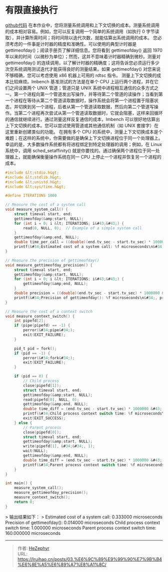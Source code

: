 # 有限直接执行

[github代码](https://github.com/unique-pure/ostep/blob/main/Virtualization/03.Mechanism%3A%20Limited%20Direct%20Execution/README.md)
在本作业中，您将测量系统调用和上下文切换的成本。测量系统调用的成本相对容易。例如，您可以反复调用一个简单的系统调用（如执行 0 字节读取），并计算所需时间；将时间除以迭代次数，就能估算出系统调用的成本。
您必须考虑的一件事是计时器的精度和准确性。可以使用的典型计时器是 gettimeofday()；阅读手册页了解详细信息。您将看到 gettimeofday() 返回 1970 年以来的时间（以微秒为单位）；然而，这并不意味着计时器精确到微秒。测量对 gettimeofday() 的连续调用，以了解计时器的精确度；这将告诉您必须运行多少次空系统调用测试迭代才能获得良好的测量结果。如果 gettimeofday() 对您来说不够精确，您可以考虑使用 x86 机器上可用的 rdtsc 指令。
测量上下文切换的成本比较麻烦。lmbench 基准测试的方法是在单个 CPU 上运行两个进程，并在它们之间设置两个 UNIX 管道；管道只是 UNIX 系统中进程相互通信的众多方式之一。第一个进程向第一个管道发出写操作，并等待第二个管道的读操作；当看到第一个进程在等待从第二个管道读取数据时，操作系统会将第一个进程置于阻塞状态，并切换到另一个进程，后者从第一个管道读取数据，然后向第二个管道写操作。当第二个进程再次尝试从第一个管道读取数据时，它就会阻塞，这样来回循环的通信就继续进行。通过测量这样反复通信的成本，lmbench 可以很好地估算出上下文切换的成本。您可以尝试使用管道或其他通信机制（如 UNIX 套接字）在这里重新创建类似的功能。
在拥有多个 CPU 的系统中，测量上下文切换成本是个难题；在这样的系统中，你需要做的是确保上下文切换进程位于同一个处理器上。幸运的是，大多数操作系统都有将进程绑定到特定处理器的调用；例如，在 Linux 系统中，调用 sched_setaffinity() 就是你要找的。通过确保两个进程位于同一处理器上，就能确保衡量操作系统在同一 CPU 上停止一个进程并恢复另一个进程的成本。
```c
#include &lt;stdio.h&gt;
#include &lt;stdlib.h&gt;
#include &lt;unistd.h&gt;
#include &lt;sys/time.h&gt;

#define ITERATIONS 1000

// Measure the cost of a system call
void measure_system_call() {
    struct timeval start, end;
    gettimeofday(&amp;start, NULL);
    for (int i = 0; i &lt; ITERATIONS; i&#43;&#43;) {
        read(0, NULL, 0);  // Example of a simple system call
    }
    gettimeofday(&amp;end, NULL);
    double time_per_call = ((double)(end.tv_sec - start.tv_sec) * 1000000 &#43; (end.tv_usec - start.tv_usec)) / ITERATIONS;
    printf(&#34;Estimated cost of a system call: %f microseconds\n&#34;, time_per_call);
}

// Measure the precision of gettimeofday()
void measure_gettimeofday_precision() {
    struct timeval start, end;
    gettimeofday(&amp;start, NULL);
    for (int i = 0; i &lt; ITERATIONS; i&#43;&#43;) {
        gettimeofday(&amp;end, NULL);
    }
    double precision = ((double)(end.tv_sec - start.tv_sec) * 1000000 &#43; (end.tv_usec - start.tv_usec)) / ITERATIONS;
    printf(&#34;Precision of gettimeofday(): %f microseconds\n&#34;, precision);
}

// Measure the cost of a context switch
void measure_context_switch() {
    int pipefd[2];
    if (pipe(pipefd) == -1) {
        perror(&#34;pipe&#34;);
        exit(EXIT_FAILURE);
    }

    pid_t pid = fork();
    if (pid == -1) {
        perror(&#34;fork&#34;);
        exit(EXIT_FAILURE);
    }

    if (pid == 0) {
        // Child process
        close(pipefd[1]);
        struct timeval start, end;
        gettimeofday(&amp;start, NULL);
        read(pipefd[0], NULL, 0);
        gettimeofday(&amp;end, NULL);
        double time_diff = (end.tv_sec - start.tv_sec) * 1000000 &#43; (end.tv_usec - start.tv_usec);
        printf(&#34;Child process context switch time: %f microseconds\n&#34;, time_diff);
        exit(EXIT_SUCCESS);
    } else {
        // Parent process
        close(pipefd[0]);
        struct timeval start, end;
        gettimeofday(&amp;start, NULL);
        write(pipefd[1], &#34;&#34;, 1);
        wait(NULL);
        gettimeofday(&amp;end, NULL);
        double time_diff = (end.tv_sec - start.tv_sec) * 1000000 &#43; (end.tv_usec - start.tv_usec);
        printf(&#34;Parent process context switch time: %f microseconds\n&#34;, time_diff);
    }
}

int main() {
    measure_system_call();
    measure_gettimeofday_precision();
    measure_context_switch();
    return 0;
}

```
&gt; 输出结果如下：
&gt; Estimated cost of a system call: 0.333000 microseconds
Precision of gettimeofday(): 0.014000 microseconds
Child process context switch time: 1.000000 microseconds
Parent process context switch time: 160.000000 microseconds


---

> 作者: [HeZephyr](https://github.com/HeZephyr)  
> URL: https://lruihao.cn/posts/03.%E6%9C%89%E9%99%90%E7%9B%B4%E6%8E%A5%E6%89%A7%E8%A1%8C/  

